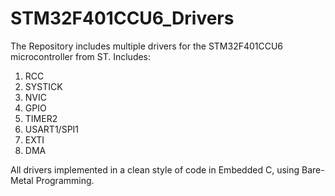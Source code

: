 # STM32F401CCU6_Drivers
The Repository includes multiple drivers for the STM32F401CCU6 microcontroller from ST.
Includes:
 1. RCC
 2. SYSTICK
 3. NVIC
 4. GPIO
 5. TIMER2
 6. USART1/SPI1
 7. EXTI
 8. DMA

All drivers implemented in a clean style of code in Embedded C, using Bare-Metal
Programming.
